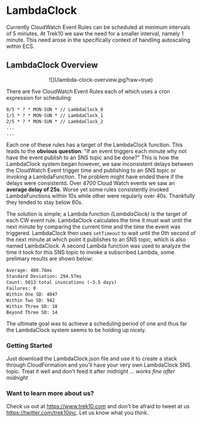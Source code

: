 # LambdaClock

Currently CloudWatch Event Rules can be scheduled at minimum intervals of 5 minutes. At Trek10 we saw the need for a smaller interval, namely 1 minute. This need arose in the specifically context of handling autoscaling within ECS.

## LambdaClock Overview

<center>
![](/lambda-clock-overview.jpg?raw=true)
</center>

There are five CloudWatch Event Rules each of which uses a cron expression for scheduling:

```
0/5 * ? * MON-SUN * // LambdaClock_0
1/5 * ? * MON-SUN * // LambdaClock_1
2/5 * ? * MON-SUN * // LambdaClock_2
...
...
```

Each one of these rules has a target of the LambdaClock function. This leads to the **obvious question**: "If an event triggers each minute why not have the event publish to an SNS topic and be done?" This is how the LambdaClock system began however, we saw inconsistent delays between the CloudWatch Event trigger time and publishing to an SNS topic or invoking a LambdaFunction. The problem might have ended there if the delays were consistentd. Over 4700 Cloud Watch events we saw an **average delay of 25s**. Worse yet some rules consistently invoked LambdaFunctions within 10s while other were regularly over 40s. Thankfully they tended to stay below 60s. 

The solution is simple; a Lambda function *(LambdaClock)* is the target of each CW event rule. LambdaClock calculates the time it must wait until the next minute by comparing the current time and the time the event was triggered. LambdaClock then uses ```setTimeout``` to wait until the 0th second of the next minute at which point it publishes to an SNS topic, which is also named LambdaClock. A second Lambda function was used to analyze the time it took for this SNS topic to invoke a subscribed Lambda, some prelimary results are shown below:

```
Average: 480.76ms
Standard Deviation: 294.57ms
Count: 5013 total invocations (~3.5 days)
Failures: 0 
Within One SD: 4047 
Within Two SD: 942 
Within Three SD: 10 
Beyond Three SD: 14
```

The ultimate goal was to achieve a scheduling period of one and thus far the LambdaClock system seems to be holding up nicely. 

### Getting Started 

Just download the LambdaClock.json file and use it to create a stack through CloudFormation and you'll have your very own LambdaClock SNS topic. Treat it well and don't feed it after midnight ... *works fine after midnight*

### Want to learn more about us? 

Check us out at https://www.trek10.com and don't be afraid to tweet at us https://twitter.com/trek10inc. Let us know what you think.




